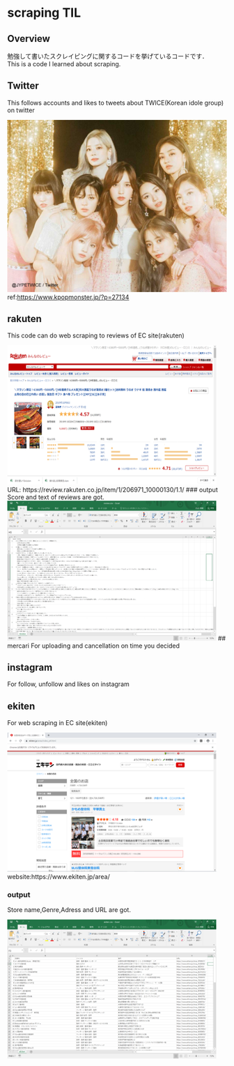 # scraping TIL
## Overview
勉強して書いたスクレイピングに関するコードを挙げているコードです．  
This is a code I learned about scraping.  

## Twitter  
This follows accounts and likes to tweets about TWICE(Korean idole group) on twitter   
  
![TWICE](path/to/twfs1.jpg)  
ref:https://www.kpopmonster.jp/?p=27134

## rakuten
This code can do web scraping to reviews of EC site(rakuten)  
  
<img src="path/to/rakuten2.png" width="480px">
URL: https://review.rakuten.co.jp/item/1/206971_10000130/1.1/  
### output
Score and text of reviews are got.  
  
<img src="path/to/rakuten.png" width="480px">  
## mercari
For uploading and cancellation on time you decided 

## instagram
For follow, unfollow and likes on instagram

## ekiten
For web scraping in EC site(ekiten)  
  
<img src="path/to/ekiten2.png" width="480px">  
website:https://www.ekiten.jp/area/  

### output
Store name,Genre,Adress and URL are got.  
  
<img src="path/to/ekiten.png" width="480px">  
